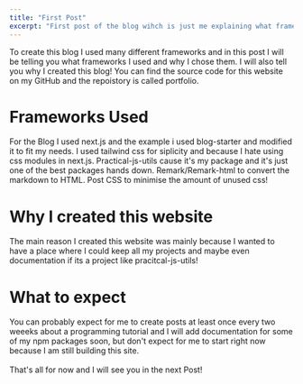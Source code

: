 ```yaml
---
title: "First Post"
excerpt: "First post of the blog wihch is just me explaining what frameworks i used to create this"
---
```


To create this blog I used many different frameworks and in this post I will be telling you what frameworks I used and why I chose them. I will also tell you why I created this blog! You can find the source code for this website on my GitHub and the repoistory is called portfolio.

# Frameworks Used

For the Blog I used next.js and the example i used blog-starter and modified it to fit my needs. I used tailwind css for siplicity and because I hate using css modules in next.js. Practical-js-utils cause it's my package and it's just one of the best packages hands down. Remark/Remark-html to convert the markdown to HTML. Post CSS to minimise the amount of unused css!

# Why I created this website

The main reason I created this website was mainly because I wanted to have a place where I could keep all my projects and maybe even documentation if its a project like pracitcal-js-utils!

# What to expect

You can probably expect for me to create posts at least once every two weeeks about a programming tutorial and  I will add documentation for some of my npm packages soon,  but don't expect for me to start right now because I am still building this site.
\
\
That's all for now and I will see you in the next Post!